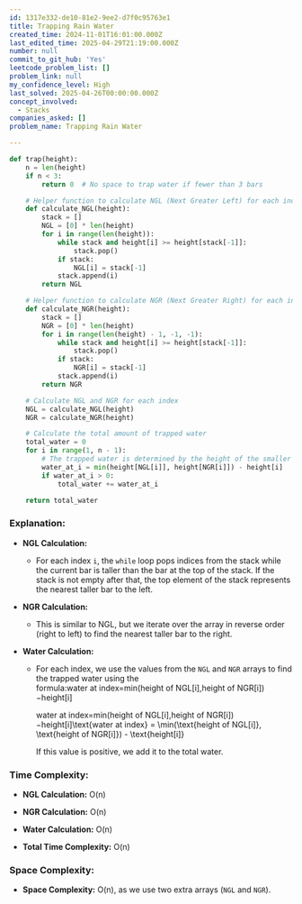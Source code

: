 ```yaml
---
id: 1317e332-de10-81e2-9ee2-d7f0c95763e1
title: Trapping Rain Water
created_time: 2024-11-01T16:01:00.000Z
last_edited_time: 2025-04-29T21:19:00.000Z
number: null
commit_to_git_hub: 'Yes'
leetcode_problem_list: []
problem_link: null
my_confidence_level: High
last_solved: 2025-04-26T00:00:00.000Z
concept_involved:
  - Stacks
companies_asked: []
problem_name: Trapping Rain Water

---
```


```python
def trap(height):
    n = len(height)
    if n < 3:
        return 0  # No space to trap water if fewer than 3 bars

    # Helper function to calculate NGL (Next Greater Left) for each index
    def calculate_NGL(height):
        stack = []
        NGL = [0] * len(height)
        for i in range(len(height)):
            while stack and height[i] >= height[stack[-1]]:
                stack.pop()
            if stack:
                NGL[i] = stack[-1]
            stack.append(i)
        return NGL

    # Helper function to calculate NGR (Next Greater Right) for each index
    def calculate_NGR(height):
        stack = []
        NGR = [0] * len(height)
        for i in range(len(height) - 1, -1, -1):
            while stack and height[i] >= height[stack[-1]]:
                stack.pop()
            if stack:
                NGR[i] = stack[-1]
            stack.append(i)
        return NGR

    # Calculate NGL and NGR for each index
    NGL = calculate_NGL(height)
    NGR = calculate_NGR(height)

    # Calculate the total amount of trapped water
    total_water = 0
    for i in range(1, n - 1):
        # The trapped water is determined by the height of the smaller bar
        water_at_i = min(height[NGL[i]], height[NGR[i]]) - height[i]
        if water_at_i > 0:
            total_water += water_at_i

    return total_water

```

### **Explanation:**

*   **NGL Calculation:**

    *   For each index `i`, the `while` loop pops indices from the stack while the current bar is taller than the bar at the top of the stack. If the stack is not empty after that, the top element of the stack represents the nearest taller bar to the left.

*   **NGR Calculation:**

    *   This is similar to NGL, but we iterate over the array in reverse order (right to left) to find the nearest taller bar to the right.

*   **Water Calculation:**

    *   For each index, we use the values from the `NGL` and `NGR` arrays to find the trapped water using the formula:water at index=min(height of NGL\[i],height of NGR\[i])−height\[i]

        water at index=min⁡(height of NGL\[i],height of NGR\[i])−height\[i]\text{water at index} = \min(\text{height of NGL\[i]}, \text{height of NGR\[i]}) - \text{height\[i]}

        If this value is positive, we add it to the total water.

### **Time Complexity:**

*   **NGL Calculation:** O(n)

*   **NGR Calculation:** O(n)

*   **Water Calculation:** O(n)

*   **Total Time Complexity:** O(n)

### **Space Complexity:**

*   **Space Complexity:** O(n), as we use two extra arrays (`NGL` and `NGR`).

